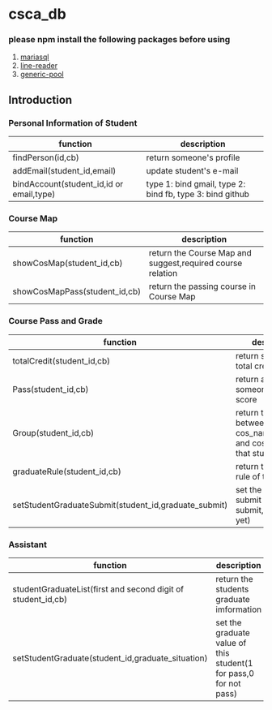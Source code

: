 # csca_db
### please npm install the following packages before using
1. [mariasql](https://github.com/mscdex/node-mariasql)
2. [line-reader](https://github.com/nickewing/line-reader)
3. [generic-pool](https://github.com/coopernurse/node-pool)

## Introduction

### Personal Information of Student
| function | description |
| ------- | ----- |
| findPerson(id,cb) | return someone's profile |
| addEmail(student_id,email) | update student's e-mail |
| bindAccount(student_id,id or email,type) | type 1: bind gmail, type 2: bind fb, type 3: bind github |

### Course Map
| function | description |
| ------- | ----- |
| showCosMap(student_id,cb) | return the Course Map and suggest,required course relation |
| showCosMapPass(student_id,cb) | return the passing course in Course Map |

### Course Pass and Grade
| function | description |
| ------- | ----- |
| totalCredit(student_id,cb) | return someone's total credits |
| Pass(student_id,cb) | return all of someone's course score |
| Group(student_id,cb) | return the relation between cos_name,cos_code and cos_type of that student |
| graduateRule(student_id,cb) | return the graduate rule of this student |
| setStudentGraduateSubmit(student_id,graduate_submit) | set the graduate submit status(1 for submit, 0 for not yet) |


### Assistant
| function | description |
| ------- | ----- |
| studentGraduateList(first and second digit of student_id,cb) | return the students graduate imformation |
| setStudentGraduate(student_id,graduate_situation) | set the graduate value of this student(1 for pass,0 for not pass) |
